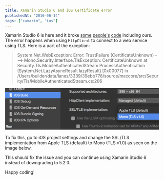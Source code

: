 ```yaml
---
title: Xamarin Studio 6 and iOS Certificate error
publishedAt: "2016-06-14"
tags: ["xamarin", "ios"]
---
```


Xamarin Studio 6 is here and it broke [some](https://forums.xamarin.com/discussion/comment/202744#Comment_202744) [people's](https://bugzilla.xamarin.com/show_bug.cgi?id=41207) [code](https://bugzilla.xamarin.com/show_bug.cgi?id=41653) including ours. The error happens when using `HttpClient` to connect to a web service using TLS. Here is a part of the exception:

> System.Net.WebException: Error: TrustFailure (CertificateUnknown) ---> Mono.Security.Interface.TlsException: CertificateUnknown
>   at Security.Tls.MobileAuthenticatedStream.ProcessAuthentication (System.Net.LazyAsyncResult lazyResult) [0x00077] in /Users/builder/data/lanes/3339/39ebb778/source/maccore/src/Security/Tls/MobileAuthenticatedStream.cs:206

![iOS Build settings](2016-06-14_settings.png)

To fix this, go to iOS project settings and change the SSL/TLS implementation from Apple TLS (default) to Mono (TLS v1.0) as seen on the image below.

This should fix the issue and you can continue using Xamarin Studio 6 instead of downgrading to 5.2.0.

Happy coding!
